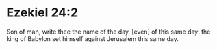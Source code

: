 # Ezekiel 24:2

Son of man, write thee the name of the day, [even] of this same day: the king of Babylon set himself against Jerusalem this same day.